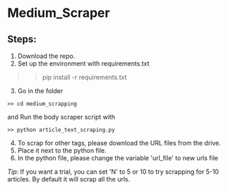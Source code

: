 # Medium_Scraper

## Steps:
1. Download the repo.
2. Set up the environment with requirements.txt 
>> pip install -r requirements.txt 
3. Go in the folder  
```
>> cd medium_scrapping
```
and Run the body scraper script with
```
>> python article_text_scraping.py
```
4. To scrap for other tags, please download the URL files from the drive.
5. Place it next to the python file.
6. In the python file, please change the variable 'url_file' to new urls file


*Tip*: If you want a trial, you can set 'N' to 5 or 10 to try scrapping for 5-10 articles. By default it will scrap all the urls.
